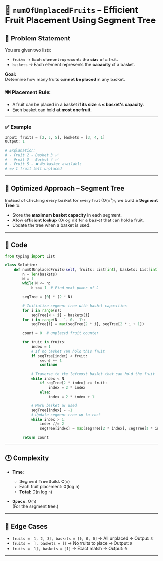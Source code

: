 # 🌲 `numOfUnplacedFruits` – Efficient Fruit Placement Using Segment Tree

## 📘 Problem Statement

You are given two lists:

- `fruits` → Each element represents the **size** of a fruit.
- `baskets` → Each element represents the **capacity** of a basket.

**Goal:**  
Determine how many fruits **cannot be placed** in any basket.

### 🍽 Placement Rule:
- A fruit can be placed in a basket **if its size is ≤ basket's capacity**.
- Each basket can hold **at most one fruit**.

---

### ✅ Example

```python
Input: fruits = [2, 3, 5], baskets = [3, 4, 1]
Output: 1

# Explanation:
# - Fruit 2 → Basket 3 ✅
# - Fruit 3 → Basket 4 ✅
# - Fruit 5 → ❌ No basket available
# => 1 fruit left unplaced
```

---

## 🧠 Optimized Approach – Segment Tree

Instead of checking every basket for every fruit (O(n²)), we build a **Segment Tree** to:

- Store the **maximum basket capacity** in each segment.
- Allow **efficient lookup** (O(log n)) for a basket that can hold a fruit.
- Update the tree when a basket is used.

---

## 📄 Code

```python
from typing import List

class Solution:
    def numOfUnplacedFruits(self, fruits: List[int], baskets: List[int]) -> int:
        n = len(baskets)
        N = 1
        while N <= n:
            N <<= 1  # Find next power of 2
        
        segTree = [0] * (2 * N)
        
        # Initialize segment tree with basket capacities
        for i in range(n):
            segTree[N + i] = baskets[i]
        for i in range(N - 1, 0, -1):
            segTree[i] = max(segTree[2 * i], segTree[2 * i + 1])
        
        count = 0  # unplaced fruit counter
        
        for fruit in fruits:
            index = 1
            # If no basket can hold this fruit
            if segTree[index] < fruit:
                count += 1
                continue
            
            # Traverse to the leftmost basket that can hold the fruit
            while index < N:
                if segTree[2 * index] >= fruit:
                    index = 2 * index
                else:
                    index = 2 * index + 1
            
            # Mark basket as used
            segTree[index] = -1
            # Update segment tree up to root
            while index > 1:
                index //= 2
                segTree[index] = max(segTree[2 * index], segTree[2 * index + 1])
        
        return count
```

---

## 🕒 Complexity

- **Time**:
  - Segment Tree Build: O(n)
  - Each fruit placement: O(log n)
  - **Total:** O(n log n)

- **Space**: O(n)  
  (For the segment tree.)

---

## 🧪 Edge Cases

- `fruits = [1, 2, 3], baskets = [0, 0, 0]` → All unplaced → Output: `3`
- `fruits = [], baskets = []` → No fruits to place → Output: `0`
- `fruits = [1], baskets = [1]` → Exact match → Output: `0`

---

